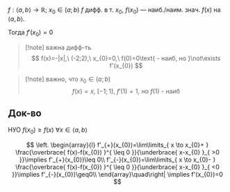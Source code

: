$f:\langle a,b \rangle\to \mathbb{R};\ x_{0}\in(a;b)$
$f$ дифф. в т. $x_{0}$, $f(x_{0})$ — наиб./наим. знач. $f(x)$ на $\langle a,b \rangle$. 

Тогда $f'(x_{0})=0$

> [!note] важна дифф-ть
> $$
> f(x)=-|x|,\ (-2;2),\ x_{0}=0,\ f(0)=0\text{ - наиб, но }\not\exists f'(x_{0})
> $$


> [!note] важно, что $x_{0}\in(a;b)$
> $$f(x)=x,\ [-1;1],\ f'(1)=1\text{, но } f(1)\text{ - наиб}$$


## Док-во

НУО $f(x_{0})\geq f(x)\ \forall x \in \langle a,b \rangle$

$$
\left.
\begin{array}{l}
f'_{+}(x_{0})=\lim\limits_{ x \to x_{0}+ } \frac{\overbrace{ f(x)-f(x_{0}) }^{ \leq 0 }}{\underbrace{ x-x_{0} }_{ >0 }}\implies f'_{+}(x_{0})\leq 0\\
f'_{-}(x_{0})=\lim\limits_{ x \to x_{0}- } \frac{\overbrace{ f(x)-f(x_{0}) }^{ \leq 0 }}{\underbrace{ x-x_{0} }_{ <0 }}\implies f'_{-}(x_{0})\geq0\\
\end{array}\quad\right| \implies f'(x_{0})=0
$$